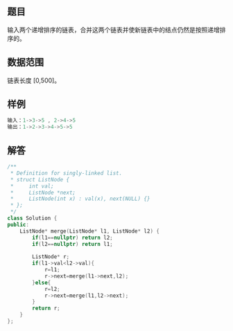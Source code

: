 ## **题目**
输入两个递增排序的链表，合并这两个链表并使新链表中的结点仍然是按照递增排序的。

## **数据范围**
链表长度 [0,500]。

## **样例**
```c++
输入：1->3->5 , 2->4->5
输出：1->2->3->4->5->5
```

## **解答**
```c++
/**
 * Definition for singly-linked list.
 * struct ListNode {
 *     int val;
 *     ListNode *next;
 *     ListNode(int x) : val(x), next(NULL) {}
 * };
 */
class Solution {
public:
    ListNode* merge(ListNode* l1, ListNode* l2) {
        if(l1==nullptr) return l2;
        if(l2==nullptr) return l1;
        
        ListNode* r;
        if(l1->val<l2->val){
            r=l1;
            r->next=merge(l1->next,l2);
        }else{
            r=l2;
            r->next=merge(l1,l2->next);
        }
        return r;
    }
};
```